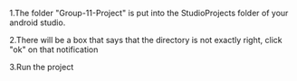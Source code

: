 1.The folder "Group-11-Project" is put into the StudioProjects folder of your android studio.

2.There will be a box that says that the directory is not exactly right, click "ok" on that notification

3.Run the project
